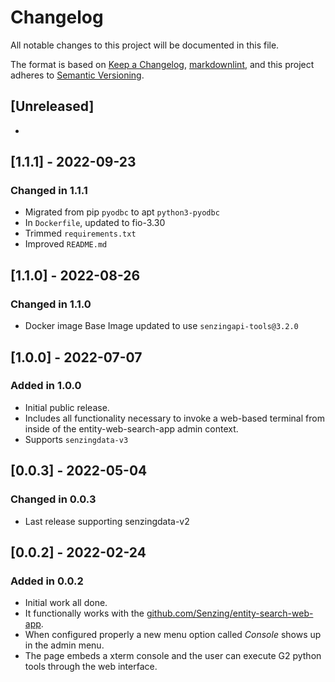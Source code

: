 # Changelog

All notable changes to this project will be documented in this file.

The format is based on [Keep a Changelog](https://keepachangelog.com/en/1.0.0/),
[markdownlint](https://dlaa.me/markdownlint/),
and this project adheres to [Semantic Versioning](https://semver.org/spec/v2.0.0.html).

## [Unreleased]

-

## [1.1.1] - 2022-09-23

### Changed in 1.1.1

- Migrated from pip `pyodbc` to apt `python3-pyodbc`
- In `Dockerfile`, updated to fio-3.30
- Trimmed `requirements.txt`
- Improved `README.md`

## [1.1.0] - 2022-08-26

### Changed in 1.1.0

- Docker image Base Image updated to use `senzingapi-tools@3.2.0`

## [1.0.0] - 2022-07-07

### Added in 1.0.0

- Initial public release.
- Includes all functionality necessary to invoke a web-based terminal from inside of the entity-web-search-app admin context.
- Supports `senzingdata-v3`

## [0.0.3] - 2022-05-04

### Changed in 0.0.3

- Last release supporting senzingdata-v2

## [0.0.2] - 2022-02-24

### Added in 0.0.2

- Initial work all done.
- It functionally works with the [github.com/Senzing/entity-search-web-app](https://github.com/Senzing/entity-search-web-app).
- When configured properly a new menu option called *Console* shows up in the admin menu.
- The page embeds a xterm console and the user can execute G2 python tools through the web interface.
